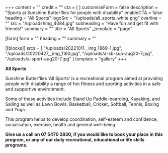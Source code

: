 +++
content = ""
credit = ""
cta = [ ]
customiseForm = false
description = "Sports at Sunshine Butterflies for people with disability"
enableCTA = false
heading = "All Sports"
logoSrc = "/uploads/all_sports_white.png"
overline = ""
src = "/uploads/img_4084.jpg"
subheading = "Have fun and get fit with friends!"
summary = ""
title = "All Sports"
_template = "page"

[form]
form = ""
heading = ""
summary = ""

[[blocks]]
srcs = [
  "/uploads/20221011__img_1869-1.jpg",
  "/uploads/20220427__img_1160.jpg",
  "/uploads/a-sb-sup-aug20-7.jpg",
  "/uploads/a-sport-aug20-7.jpg"
]
template = "gallery"
+++

**All Sports**

Sunshine Butterflies ‘All Sports’ is a recreational program aimed at providing people with disability a range of fun fitness and sporting activities in a safe and supportive environment.

Some of these activities include Stand Up Paddle-boarding, Kayaking, and Sailing as well as Lawn Bowls, Basketball, Cricket, Softball, Tennis, Boxing and Yoga.

This program helps to develop coordination, self-esteem and confidence, socialisation, exercise, health and general well-being.

**Give us a call on 07 5470 2830, if you would like to book your place in this program, or any of our daily recreational, educational or life skills programs.**
